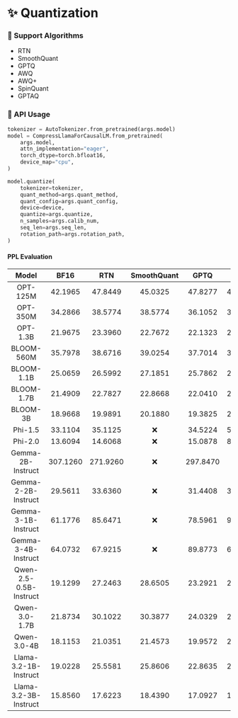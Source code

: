 # ✨ Quantization

### 🦜 Support Algorithms
- RTN
- SmoothQuant
- GPTQ
- AWQ
- AWQ+
- SpinQuant
- GPTAQ

### 🦁 API Usage

```python
tokenizer = AutoTokenizer.from_pretrained(args.model)
model = CompressLlamaForCausalLM.from_pretrained(
    args.model,
    attn_implementation="eager",
    torch_dtype=torch.bfloat16,
    device_map="cpu",
)

model.quantize(
    tokenizer=tokenizer,
    quant_method=args.quant_method,
    quant_config=args.quant_config,
    device=device,
    quantize=args.quantize,
    n_samples=args.calib_num,
    seq_len=args.seq_len,
    rotation_path=args.rotation_path,
)
```

#### PPL Evaluation

| Model | BF16 | RTN | SmoothQuant | GPTQ | AWQ | AWQ+ | SpinQuant | GPTAQ |
| :---: | :---: | :---: | :---: | :---: | :---: | :---: | :---: | :---: |
| OPT-125M | 42.1965 | 47.8449 | 45.0325 | 47.8277 | 47.3636 | 46.5827 | ❌ | 45.3564 |
| OPT-350M | 34.2866 | 38.5774 | 38.5774 | 36.1052 | 37.6461 | 36.4058 | ❌ | 37.1613 |
| OPT-1.3B | 21.9675 | 23.3960 | 22.7672 | 22.1323 | 22.6504 | 22.3655 | ❌ | 22.1714 |
| BLOOM-560M | 35.7978 | 38.6716 | 39.0254 | 37.7014 | 39.2614 | 38.3677 | ❌ | 37.1563 |
| BLOOM-1.1B | 25.0659 | 26.5992 | 27.1851 | 25.7862 | 27.1075 | 26.1620 | ❌ | 25.5350 |
| BLOOM-1.7B | 21.4909 | 22.7827 | 22.8668 | 22.0410 | 23.1552 | 22.3943 | ❌ | 21.7850 |
| BLOOM-3B | 18.9668 | 19.9891 | 20.1880 | 19.3825 | 20.3097 | 19.7093 | ❌ | 19.1481 |
| Phi-1.5 | 33.1104 | 35.1125 | ❌ | 34.5224 | 54.3485 | 53.5180 | ❌ | 33.8408 |
| Phi-2.0 | 13.6094 | 14.6068 | ❌ | 15.0878 | 83.0253 | 83.8705 | ❌ | 14.5594 |
| Gemma-2B-Instruct | 307.1260 | 271.9260 | ❌ | 297.8470 | ❌ | ❌ | ❌ | 298.3340 |
| Gemma-2-2B-Instruct | 29.5611 | 33.6360 | ❌ | 31.4408 | 31.3707 | 32.5728 | ❌ |  |
| Gemma-3-1B-Instruct | 61.1776 | 85.6471 | ❌ | 78.5961 | 91.5226 | 79.6050 | ❌ | 66.1756 |
| Gemma-3-4B-Instruct | 64.0732 | 67.9215 | ❌ | 89.8773 | 65.9059 | 80.6274 | ❌ |  |
| Qwen-2.5-0.5B-Instruct | 19.1299 | 27.2463 | 28.6505 | 23.2921 | 29.5395 | 24.8097 | ❌ |  |
| Qwen-3.0-1.7B | 21.8734 | 30.1022 | 30.3877 | 24.0329 | 27.8481 | 25.5153 | ❌ |  |
| Qwen-3.0-4B | 18.1153 | 21.0351 | 21.4573 | 19.9572 | 22.6069 | 20.7681 | ❌ |  |
| Llama-3.2-1B-Instruct | 19.0228 | 25.5581 | 25.8606 | 22.8635 | 24.3941 | 22.6888 | 21.1071 |  |
| Llama-3.2-3B-Instruct | 15.8560 | 17.6223 | 18.4390 | 17.0927 | 18.1077 | 17.3577 | 16.9951 |  |
